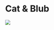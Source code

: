 # Cat & Blub 

<img src="https://res.cloudinary.com/dsq5spft3/image/upload/v1675577948/ezgif.com-gif-maker_ent7be.gif" />
